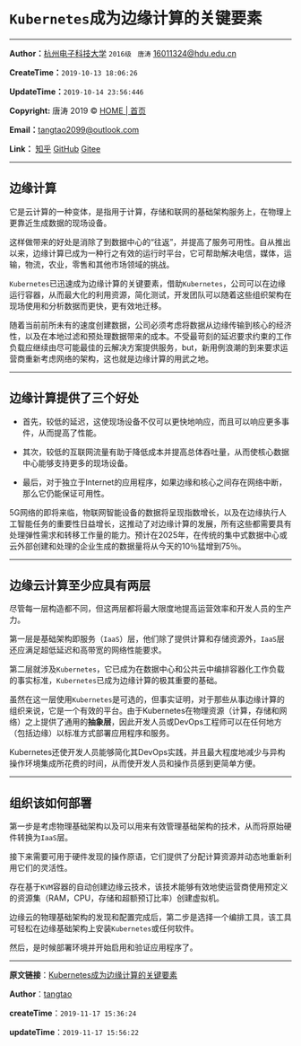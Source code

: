 # `Kubernetes`成为边缘计算的关键要素

---



**Author：**[杭州电子科技大学](http://www.hdu.edu.cn/)  `2016级 ` `唐涛` [16011324@hdu.edu.cn](mailto:16011324@hdu.edu.cn)

**CreateTime：**`2019-10-13 18:06:26`

**UpdateTime：**`2019-10-14 23:56:446`

**Copyright:**  唐涛 2019 ©  [HOME | 首页](https://www.promiselee.cn/tao) 

**Email：**[tangtao2099@outlook.com](mailto:tangtao2099@outlook.com)

**Link：**  [知乎](https://www.zhihu.com/people/tang-tao-24-36/activities)  [GitHub](https://github.com/tangtaoshadow)  [Gitee](https://gitee.com/tangtao_2099)







---

## 边缘计算

它是云计算的一种变体，是指用于计算，存储和联网的基础架构服务上，在物理上更靠近生成数据的现场设备。



这样做带来的好处是消除了到数据中心的“往返”，并提高了服务可用性。自从推出以来，边缘计算已成为一种行之有效的运行时平台，它可帮助解决电信，媒体，运输，物流，农业，零售和其他市场领域的挑战。

`Kubernetes`已迅速成为边缘计算的关键要素，借助`Kubernetes`，公司可以在边缘运行容器，从而最大化的利用资源，简化测试，开发团队可以随着这些组织架构在现场使用和分析数据而更快，更有效地迁移。



随着当前前所未有的速度创建数据，公司必须考虑将数据从边缘传输到核心的经济性，以及在本地过滤和预处理数据带来的成本。不受最苛刻的延迟要求约束的工作负载应继续由尽可能最佳的云解决方案提供服务，but，新用例浪潮的到来要求运营商重新考虑网络的架构，这也就是边缘计算的用武之地。



---

## 边缘计算提供了三个好处

- 首先，较低的延迟，这使现场设备不仅可以更快地响应，而且可以响应更多事件，从而提高了性能。

- 其次，较低的互联网流量有助于降低成本并提高总体吞吐量，从而使核心数据中心能够支持更多的现场设备。

- 最后，对于独立于Internet的应用程序，如果边缘和核心之间存在网络中断，那么它仍能保证可用性。

5G网络的即将来临，物联网智能设备的数据将呈现指数增长，以及在边缘执行人工智能任务的重要性日益增长，这推动了对边缘计算的发展，所有这些都需要具有处理弹性需求和转移工作量的能力。预计在2025年，在传统的集中式数据中心或云外部创建和处理的企业生成的数据量将从今天的10％猛增到75％。





---

## 边缘云计算至少应具有两层

尽管每一层构造都不同，但这两层都将最大限度地提高运营效率和开发人员的生产力。

第一层是基础架构即服务（`IaaS`）层，他们除了提供计算和存储资源外，`IaaS`层还应满足超低延迟和高带宽的网络性能要求。

第二层就涉及`Kubernetes`，它已成为在数据中心和公共云中编排容器化工作负载的事实标准，`Kubernetes`已成为边缘计算的极其重要的基础。

虽然在这一层使用`Kubernetes`是可选的，但事实证明，对于那些从事边缘计算的组织来说，它是一个有效的平台。由于Kubernetes在物理资源（计算，存储和网络）之上提供了通用的**抽象层**，因此开发人员或DevOps工程师可以在任何地方（包括边缘）以标准方式部署应用程序和服务。

Kubernetes还使开发人员能够简化其DevOps实践，并且最大程度地减少与异构操作环境集成所花费的时间，从而使开发人员和操作员感到更简单方便。





---

## 组织该如何部署

第一步是考虑物理基础架构以及可以用来有效管理基础架构的技术，从而将原始硬件转换为`IaaS`层。

接下来需要可用于硬件发现的操作原语，它们提供了分配计算资源并动态地重新利用它们的灵活性。

存在基于`KVM`容器的自动创建边缘云技术，该技术能够有效地使运营商使用预定义的资源集（RAM，CPU，存储和超额预订比率）创建虚拟机。

边缘云的物理基础架构的发现和配置完成后，第二步是选择一个编排工具，该工具可轻松在边缘基础架构上安装`Kubernetes`或任何软件。

然后，是时候部署环境并开始启用和验证应用程序了。









---

**原文链接**：[Kubernetes成为边缘计算的关键要素](http://cdn.promiselee.cn/share_static/files/public_knowledge/zhihu/Kubernetes%E6%88%90%E4%B8%BA%E8%BE%B9%E7%BC%98%E8%AE%A1%E7%AE%97%E7%9A%84%E5%85%B3%E9%94%AE%E8%A6%81%E7%B4%A0.html)

**Author**：[tangtao](https://www.promiselee.cn/tao)

**createTime**：`2019-11-17 15:36:24`

**updateTime**：`2019-11-17 15:56:22`

